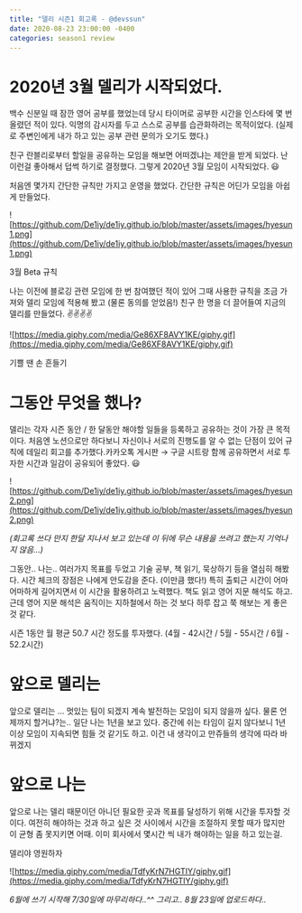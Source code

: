 ```yaml
---
title: "델리 시즌1 회고록 - @devssun"
date: 2020-08-23 23:00:00 -0400
categories: season1 review
---
```


# 2020년 3월 델리가 시작되었다.

백수 신분일 때 잠깐 영어 공부를 했었는데 당시 타이머로 공부한 시간을 인스타에 몇 번 올렸던 적이 있다. 익명의 감시자를 두고 스스로 공부를 습관화하려는 목적이었다. (실제로 주변인에게 내가 하고 있는 공부 관련 문의가 오기도 했다.)

친구 란블리로부터 할일을 공유하는 모임을 해보면 어떠겠냐는 제안을 받게 되었다. 난 이런걸 좋아해서 덥썩 하기로 결정했다. 그렇게 2020년 3월 모임이 시작되었다. 😃

처음엔 몇가지 간단한 규칙만 가지고 운영을 했었다. 간단한 규칙은 어딘가 모임을 아쉽게 만들었다.

![https://github.com/De1iy/de1iy.github.io/blob/master/assets/images/hyesun1.png](https://github.com/De1iy/de1iy.github.io/blob/master/assets/images/hyesun1.png)

3월 Beta 규칙

나는 이전에 블로깅 관련 모임에 한 번 참여했던 적이 있어 그때 사용한 규칙을 조금 가져와 델리 모임에 적용해 봤고 (물론 동의를 얻었음!) 친구 한 명을 더 끌어들여 지금의 델리를 만들었다. ✌️✌️✌️✌️

![https://media.giphy.com/media/Ge86XF8AVY1KE/giphy.gif](https://media.giphy.com/media/Ge86XF8AVY1KE/giphy.gif)

기쁠 땐 손 흔들기

# 그동안 무엇을 했나?

델리는 각자 시즌 동안 / 한 달동안 해야할 일들을 등록하고 공유하는 것이 가장 큰 목적이다. 
처음엔 노션으로만 하다보니 자신이나 서로의 진행도를 알 수 없는 단점이 있어 규칙에 데일리 회고를 추가했다.카카오톡 게시판 → 구글 시트랑 함께 공유하면서 서로 투자한 시간과 일감이 공유되어 좋았다. 😃

![https://github.com/De1iy/de1iy.github.io/blob/master/assets/images/hyesun2.png](https://github.com/De1iy/de1iy.github.io/blob/master/assets/images/hyesun2.png)

*(회고록 쓰다 만지 한달 지나서 보고 있는데 이 뒤에 무슨 내용을 쓰려고 했는지 기억나지 않음...)*

그동안.. 나는.. 여러가지 목표를 두었고 기술 공부, 책 읽기, 묵상하기 등을 열심히 해봤다.
시간 체크의 장점은 나에게 안도감을 준다. (이만큼 했다!)
특히 출퇴근 시간이 어마어마하게 길어지면서 이 시간을 활용하려고 노력했다. 책도 읽고 영어 지문 해석도 하고. 근데 영어 지문 해석은 움직이는 지하철에서 하는 것 보다 하루 잡고 쭉 해보는 게 좋은 것 같다.

시즌 1동안 월 평균 50.7 시간 정도를 투자했다. (4월 - 42시간 / 5월 - 55시간 / 6월 - 52.2시간)

# 앞으로 델리는

앞으로 델리는 ... 멋있는 팀이 되겠지
계속 발전하는 모임이 되지 않을까 싶다. 물론 언제까지 할거냐?는.. 일단 나는 1년을 보고 있다. 
중간에 쉬는 타임이 길지 않다보니 1년 이상 모임이 지속되면 힘들 것 같기도 하고.
이건 내 생각이고 만쥬들의 생각에 따라 바뀌겠지

# 앞으로 나는

앞으로 나는 델리 때문이던 아니던 필요한 곳과 목표를 달성하기 위해 시간을 투자할 것이다.
여전히 해야하는 것과 하고 싶은 것 사이에서 시간을 조절하지 못할 때가 많지만 이 균형 좀 못지키면 어때. 이미 회사에서 몇시간 씩 내가 해야하는 일을 하고 있는걸.

델리야 영원하자

![https://media.giphy.com/media/TdfyKrN7HGTIY/giphy.gif](https://media.giphy.com/media/TdfyKrN7HGTIY/giphy.gif)

*6월에 쓰기 시작해 7/30일에 마무리하다..^^ 그리고.. 8월 23일에 업로드하다..*
